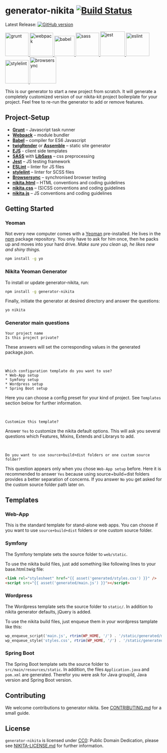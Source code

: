 # generator-nikita [![Build Status](https://secure.travis-ci.org/nikita-kit/generator-nikita.png?branch=master)](https://travis-ci.org/nikita-kit/generator-nikita)

Latest Release: [![GitHub version](https://badge.fury.io/gh/nikita-kit%2Fgenerator-nikita.png)](https://github.com/nikita-kit/generator-nikita/releases)

<a href="http://gruntjs.com/">
    <img height="75" src="https://cdn.rawgit.com/nikita-kit/generator-nikita/master/img/grunt.svg" alt="grunt">
</a>
<a href="https://webpack.js.org/">
    <img height="75" src="https://cdn.rawgit.com/nikita-kit/generator-nikita/master/img/webpack.svg" alt="webpack">
</a>
<a href="https://babeljs.io/">
    <img height="65" src="https://cdn.rawgit.com/nikita-kit/generator-nikita/master/img/babel.svg" alt="babel">
</a>
<a href="https://github.com/sass/node-sass">
    <img height="75" src="https://cdn.rawgit.com/nikita-kit/generator-nikita/master/img/node-sass.svg" alt="sass">
</a>
<a href="https://facebook.github.io/jest/">
    <img height="79" src="https://cdn.rawgit.com/nikita-kit/generator-nikita/master/img/jest.svg" alt="jest">
</a>
<a href="http://eslint.org/">
    <img height="75" src="https://cdn.rawgit.com/nikita-kit/generator-nikita/master/img/eslint.svg" alt="eslint">
</a>
<a href="https://stylelint.io/">
    <img height="75" src="https://cdn.rawgit.com/nikita-kit/generator-nikita/master/img/stylelint.svg" alt="stylelint">
</a>
<a href="https://browsersync.io/">
    <img height="85" src="https://cdn.rawgit.com/nikita-kit/generator-nikita/master/img/browsersync.svg" alt="browsersync">
</a>


This is our generator to start a new project from scratch.
It will generate a completely customized version of our nikita-kit project boilerplate for your project.
Feel free to re-run the generator to add or remove features.


## Project-Setup

- [__Grunt__](http://gruntjs.com/) – Javascript task runner
- [__Webpack__](https://webpack.js.org/) – module bundler
- [__Babel__](https://babeljs.io/) – compiler for ES6 Javascript
- [__twigRender__](https://github.com/stefanullinger/grunt-twig-render) or [__Assemble__](http://assemble.io/) – static site generator
- [__EJS__](http://ejs.co/) - client side templates
- [__SASS__](http://sass-lang.com/) with [__LibSass__](http://libsass.org/) – css preprocessing
- [__Jest__](https://facebook.github.io/jest/) – JS testing framework
- [__ESLint__](http://eslint.org/) – linter for JS files
- [__stylelint__](https://stylelint.io/) – linter for SCSS files
- [__Browsersync__](https://browsersync.io/) – synchronised browser testing
- [__nikita.html__](https://github.com/nikita-kit/nikita-html) – HTML conventions and coding guidelines
- [__nikita.css__](https://github.com/nikita-kit/nikita-css) – (S)CSS conventions and coding guidelines
- [__nikita.js__](https://github.com/nikita-kit/nikita-js) – JS conventions and coding guidelines


## Getting Started

### Yeoman

Not every new computer comes with a [Yeoman](http://yeoman.io/) pre-installed. He lives in the [npm](https://npmjs.org) package repository. You only have to ask for him once, then he packs up and moves into your hard drive. *Make sure you clean up, he likes new and shiny things.*

```bash
npm install -g yo
```

### Nikita Yeoman Generator

To install or update generator-nikita, run:

```bash
npm install -g generator-nikita
```

Finally, initiate the generator at desired directory and answer the questions:

```bash
yo nikita
```

### Generator main questions

```
Your project name
Is this project private?
```

These answers will set the corresponding values in the generated package.json.

&nbsp;

```
Which configuration template do you want to use?
* Web-App setup
* Symfony setup
* Wordpress setup
* Spring Boot setup
```

Here you can choose a config preset for your kind of project.
See `Templates` section below for further information.

&nbsp;

```
Customize this template?
```

Answer `Yes` to customize the nikita default options.
This will ask you several questions which Features, Mixins, Extends and Librarys to add.

&nbsp;

```
Do you want to use source+build+dist folders or one custom source folder?
```

This question appears only when you chose `Web-App setup` before.
Here it is recommended to answer `Yes` because using source+build+dist folders provides a better separation of concerns.
If you answer `No` you get asked for the custom source folder path later on.


## Templates

### Web-App

This is the standard template for stand-alone web apps.
You can choose if you want to use `source+build+dist` folders or one custom source folder.

### Symfony

The Symfony template sets the source folder to `web/static`.

To use the nikita build files, just add something like following lines to your base.html.twig file:
```html
<link rel="stylesheet" href="{{ asset('generated/styles.css') }}" />
<script src="{{ asset('generated/main.js') }}"></script>
```

### Wordpress

The Wordpress template sets the source folder to `static/`.
In addition to nikita generator defaults, jQuery is added.

To use the nikita build files, just enqueue them in your wordpress tamplate like this:
```php
wp_enqueue_script('main.js', rtrim(WP_HOME, '/') . '/static/generated/main.js', array(), '1.0', false);
wp_enqueue_style('styles.css', rtrim(WP_HOME, '/') . '/static/generated/styles.css', array(), '1.0', 'all');
```

### Spring Boot

The Spring Boot template sets the source folder to `src/main/resources/static`.
In addition, the files `Application.java` and `pom.xml` are generated.
Therefor you were ask for Java groupId, Java version and Spring Boot version.


## Contributing

We welcome contributions to generator nikita. See [CONTRIBUTING.md](CONTRIBUTING.md) for a small guide.


## License

`generator-nikita` is licensed under [CC0](http://creativecommons.org/publicdomain/zero/1.0/): Public Domain Dedication, please see
[NIKITA-LICENSE.md](NIKITA-LICENSE.md) for further information.
